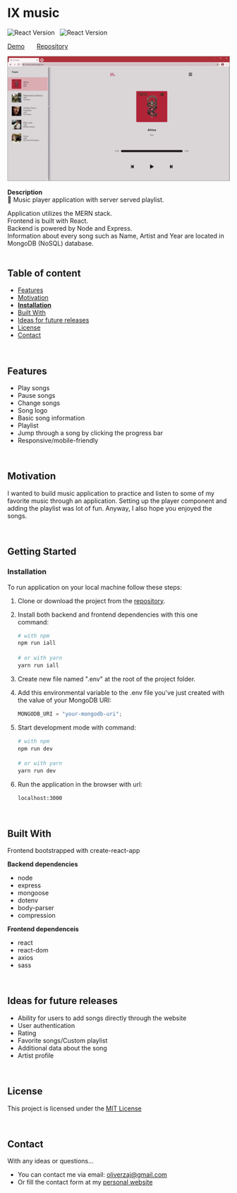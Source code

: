 # IX music

![React Version](https://img.shields.io/badge/node-v12.16.2-green.svg) &nbsp;
![React Version](https://img.shields.io/badge/react-v17.0.1-blue.svg)<br/>

[Demo](https://ixmusic.herokuapp.com/) &nbsp; &nbsp; &nbsp; [Repository](https://github.com/777pretty/ixmusic)<br/>

![preview](https://github.com/001pretty/ixmusic/blob/main/ixmusic-preview.png)

**Description**<br />
🎼 Music player application with server served playlist.

Application utilizes the MERN stack.<br />
Frontend is built with React.<br />
Backend is powered by Node and Express.<br />
Information about every song such as Name, Artist and Year are located in MongoDB (NoSQL) database.<br />
<br/>

## Table of content

- [Features](#features)
- [Motivation](#motivation)
- [**Installation**](#installation)
- [Built With](#built-with)
- [Ideas for future releases](#ideas-for-future-releases)
- [License](#license)
- [Contact](#contact)

<br/>

## Features

- Play songs
- Pause songs
- Change songs
- Song logo
- Basic song information
- Playlist
- Jump through a song by clicking the progress bar
- Responsive/mobile-friendly

<br/>

## Motivation

I wanted to build music application to practice and listen to some of my favorite music through an application. Setting up the player component and adding the playlist was lot of fun. Anyway, I also hope you enjoyed the songs.

<br/>

## Getting Started

### Installation

To run application on your local machine follow these steps:

1. Clone or download the project from the [repository](https://github.com/777pretty/ixmusic).
2. Install both backend and frontend dependencies with this one command:

   ```bash
   # with npm
   npm run iall

   # or with yarn
   yarn run iall
   ```

3. Create new file named ".env" at the root of the project folder.

4. Add this environmental variable to the .env file you've just created with the value of your MongoDB URI:
   ```javascript
   MONGODB_URI = "your-mongodb-uri";
   ```
5. Start development mode with command:

   ```bash
   # with npm
   npm run dev

   # or with yarn
   yarn run dev
   ```

6. Run the application in the browser with url:
   ```javacript
   localhost:3000
   ```

<br />

## Built With

Frontend bootstrapped with create-react-app

**Backend dependencies**

- node
- express
- mongoose
- dotenv
- body-parser
- compression

**Frontend dependenceis**

- react
- react-dom
- axios
- sass

<br/>

## Ideas for future releases

- Ability for users to add songs directly through the website
- User authentication
- Rating
- Favorite songs/Custom playlist
- Additional data about the song
- Artist profile

<br/>

## License

This project is licensed under the [MIT License](https://github.com/001pretty/ixmusic/blob/main/LICENSE)

<br/>

## Contact

With any ideas or questions...

- You can contact me via email: oliverzaj@gmail.com
- Or fill the contact form at my [personal website](https://thezajac.com)
